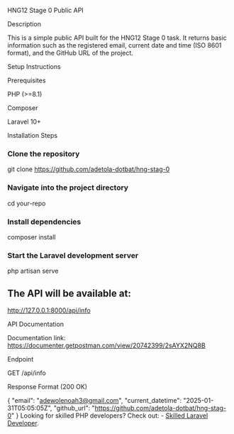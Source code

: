 HNG12 Stage 0 Public API

Description

This is a simple public API built for the HNG12 Stage 0 task. It returns basic information such as the registered email, current date and time (ISO 8601 format), and the GitHub URL of the project.

Setup Instructions

Prerequisites

PHP (>=8.1)

Composer

Laravel 10+

Installation Steps

### Clone the repository

git clone https://github.com/adetola-dotbat/hng-stag-0

### Navigate into the project directory

cd your-repo

### Install dependencies

composer install

### Start the Laravel development server

php artisan serve

## The API will be available at:

http://127.0.0.1:8000/api/info

API Documentation

Documentation link: https://documenter.getpostman.com/view/20742399/2sAYX2NQ8B

Endpoint

GET /api/info

Response Format (200 OK)

{
"email": "adewolenoah3@gmail.com",
"current_datetime": "2025-01-31T05:05:05Z",
"github_url": "https://github.com/adetola-dotbat/hng-stag-0"
}
Looking for skilled PHP developers? Check out: - [Skilled Laravel Developer](https://hng.tech/hire/php-developers).
